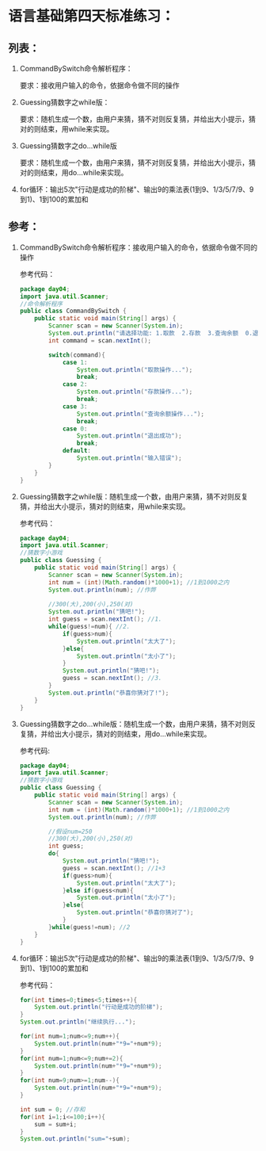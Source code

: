 # 语言基础第四天标准练习：

## 列表：

1. CommandBySwitch命令解析程序：

   要求：接收用户输入的命令，依据命令做不同的操作

2. Guessing猜数字之while版：

   要求：随机生成一个数，由用户来猜，猜不对则反复猜，并给出大小提示，猜对的则结束，用while来实现。

3. Guessing猜数字之do...while版

   要求：随机生成一个数，由用户来猜，猜不对则反复猜，并给出大小提示，猜对的则结束，用do...while来实现。

4. for循环：输出5次"行动是成功的阶梯"、输出9的乘法表(1到9、1/3/5/7/9、9到1)、1到100的累加和



## 参考：

1. CommandBySwitch命令解析程序：接收用户输入的命令，依据命令做不同的操作

   参考代码：

   ```java
   package day04;
   import java.util.Scanner;
   //命令解析程序
   public class CommandBySwitch {
       public static void main(String[] args) {
           Scanner scan = new Scanner(System.in);
           System.out.println("请选择功能: 1.取款  2.存款  3.查询余额  0.退卡");
           int command = scan.nextInt();
   
           switch(command){
               case 1:
                   System.out.println("取款操作...");
                   break;
               case 2:
                   System.out.println("存款操作...");
                   break;
               case 3:
                   System.out.println("查询余额操作...");
                   break;
               case 0:
                   System.out.println("退出成功");
                   break;
               default:
                   System.out.println("输入错误");
           }
       }
   }
   ```

2. Guessing猜数字之while版：随机生成一个数，由用户来猜，猜不对则反复猜，并给出大小提示，猜对的则结束，用while来实现。

   参考代码：

   ```java
   package day04;
   import java.util.Scanner;
   //猜数字小游戏
   public class Guessing {
       public static void main(String[] args) {
           Scanner scan = new Scanner(System.in);
           int num = (int)(Math.random()*1000+1); //1到1000之内
           System.out.println(num); //作弊
           
           //300(大),200(小),250(对)
           System.out.println("猜吧!");
           int guess = scan.nextInt(); //1.
           while(guess!=num){ //2.
               if(guess>num){
                   System.out.println("太大了");
               }else{
                   System.out.println("太小了");
               }
               System.out.println("猜吧!");
               guess = scan.nextInt(); //3.
           }
           System.out.println("恭喜你猜对了!");
       }
   }
   ```

3. Guessing猜数字之do...while版：随机生成一个数，由用户来猜，猜不对则反复猜，并给出大小提示，猜对的则结束，用do...while来实现。

   参考代码:

   ```java
   package day04;
   import java.util.Scanner;
   //猜数字小游戏
   public class Guessing {
       public static void main(String[] args) {
           Scanner scan = new Scanner(System.in);
           int num = (int)(Math.random()*1000+1); //1到1000之内
           System.out.println(num); //作弊
   
           //假设num=250
           //300(大),200(小),250(对)
           int guess;
           do{
               System.out.println("猜吧!");
               guess = scan.nextInt(); //1+3
               if(guess>num){
                   System.out.println("太大了");
               }else if(guess<num){
                   System.out.println("太小了");
               }else{
                   System.out.println("恭喜你猜对了");
               }
           }while(guess!=num); //2
       }
   }
   ```

4. for循环：输出5次"行动是成功的阶梯"、输出9的乘法表(1到9、1/3/5/7/9、9到1)、1到100的累加和

   参考代码：

   ```java
   for(int times=0;times<5;times++){
       System.out.println("行动是成功的阶梯");
   }
   System.out.println("继续执行...");
   
   for(int num=1;num<=9;num++){
       System.out.println(num+"*9="+num*9);
   }
   for(int num=1;num<=9;num+=2){
       System.out.println(num+"*9="+num*9);
   }
   for(int num=9;num>=1;num--){
       System.out.println(num+"*9="+num*9);
   }
   
   int sum = 0; //存和
   for(int i=1;i<=100;i++){
       sum = sum+i;
   }
   System.out.println("sum="+sum);
   ```
   
   

